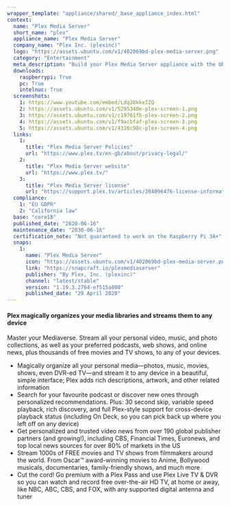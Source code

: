 ```yaml
---
wrapper_template: "appliance/shared/_base_appliance_index.html"
context:
  name: "Plex Media Server"
  short_name: "plex"
  appliance_name: "Plex Media Server"
  company_name: "Plex Inc. (plexinc)"
  logo: "https://assets.ubuntu.com/v1/402069bd-plex-media-server.png"
  category: "Entertainment"
  meta_description: "Build your Plex Media Server appliance with the Ubuntu Appliance image. Plex organises your media libraries and streams them to any device – including all your video, music and photo libraries."
  downloads:
    raspberrypi: True
    pc: True
    intelnuc: True
  screenshots:
    1: https://www.youtube.com/embed/Ldq38kkeIZQ
    2: https://assets.ubuntu.com/v1/5295340e-plex-screen-1.png
    3: https://assets.ubuntu.com/v1/c19761fb-plex-screen-2.png
    4: https://assets.ubuntu.com/v1/f9acbfaf-plex-screen-3.png
    5: https://assets.ubuntu.com/v1/4316c98c-plex-screen-4.png
  links:
    1:
      title: "Plex Media Server Policies"
      url: "https://www.plex.tv/en-gb/about/privacy-legal/"
    2:
      title: "Plex Media Server website"
      url: "https://www.plex.tv/"
    3:
      title: "Plex Media Server license"
      url: "https://support.plex.tv/articles/204096476-license-information/"
  compliance:
    1: "EU GDPR"
    2: "California law"
  base: "core18"
  published_date: "2020-06-16"
  maintenance_date: "2030-06-16"
  certification_note: "Not guaranteed to work on the Raspberry Pi 3A+"
  snaps:
    1:
      name: "Plex Media Server"
      icon: "https://assets.ubuntu.com/v1/402069bd-plex-media-server.png"
      link: "https://snapcraft.io/plexmediaserver"
      publisher: "By Plex, Inc. (plexinc)"
      channel: "latest/stable"
      version: "1.19.3.2764-ef515a800"
      published_date: "29 April 2020"
---
```


#### Plex magically organizes your media libraries and streams them to any device

Master your Mediaverse. Stream all your personal video, music, and photo collections, as well as your preferred podcasts, web shows, and online news, plus thousands of free movies and TV shows, to any of your devices.

- Magically organize all your personal media—photos, music, movies, shows, even DVR-ed TV—and stream it to any device in a beautiful, simple interface; Plex adds rich descriptions, artwork, and other related information
- Search for your favourite podcast or discover new ones through personalized recommendations. Plus: 30 second skip, variable speed playback, rich discovery, and full Plex-style support for cross-device playback status (including On Deck, so you can pick back up where you left off on any device)
- Get personalized and trusted video news from over 190 global publisher partners (and growing!), including CBS, Financial Times, Euronews, and top local news sources for over 80% of markets in the US
- Stream 1000s of FREE movies and TV shows from filmmakers around the world. From Oscar™ award-winning movies to Anime, Bollywood musicals, documentaries, family-friendly shows, and much more
- Cut the cord! Go premium with a Plex Pass and use Plex Live TV & DVR so you can watch and record free over-the-air HD TV, at home or away, like NBC, ABC, CBS, and FOX, with any supported digital antenna and tuner
